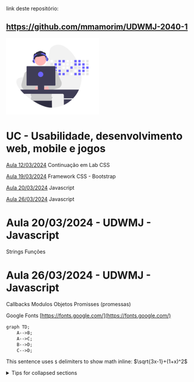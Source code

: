 link deste repositório:
## https://github.com/mmamorim/UDWMJ-2040-1

<img src="/assets/dev.png" width="50%" />

# UC - Usabilidade, desenvolvimento web, mobile e jogos


[Aula 12/03/2024](/Aula1203/) Continuação em Lab CSS

[Aula 19/03/2024](/Aula1903/) Framework CSS - Bootstrap

[Aula 20/03/2024](/Aula2003/) Javascript

[Aula 26/03/2024](/Aula2603/) Javascript



# Aula 20/03/2024 - UDWMJ - Javascript
Strings
Funções

# Aula 26/03/2024 - UDWMJ - Javascript
Callbacks
Modulos
Objetos
Promisses (promessas)

Google Fonts [https://fonts.google.com/](https://fonts.google.com/)

```mermaid
graph TD;
    A-->B;
    A-->C;
    B-->D;
    C-->D;
```

This sentence uses `$` delimiters to show math inline:  $\sqrt{3x-1}+(1+x)^2$

<details>

<summary>Tips for collapsed sections</summary>

### You can add a header

You can add text within a collapsed section. 

You can add an image or a code block, too.

```ruby
   puts "Hello World"
```

</details>